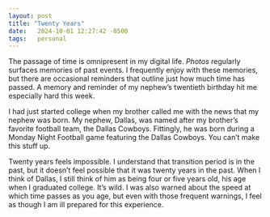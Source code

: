 ```yaml
---
layout: post
title: "Twenty Years"
date:   2024-10-01 12:27:42 -0500
tags:   personal
---
```


The passage of time is omnipresent in my digital life. _Photos_ regularly surfaces memories of past events. I frequently enjoy with these memories, but there are occasional reminders that outline just how much time has passed. A memory and reminder of my nephew’s twentieth birthday hit me especially hard this week.

I had just started college when my brother called me with the news that my nephew was born. My nephew, Dallas, was named after my brother’s favorite football team, the Dallas Cowboys. Fittingly, he was born during a Monday Night Football game featuring the Dallas Cowboys. You can’t make this stuff up.

Twenty years feels impossible. I understand that transition period is in the past, but it doesn’t feel possible that it was twenty years in the past. When I think of Dallas, I still think of him as being four or five years old, his age when I graduated college. It’s wild. I was also warned about the speed at which time passes as you age, but even with those frequent warnings, I feel as though I am ill prepared for this experience.